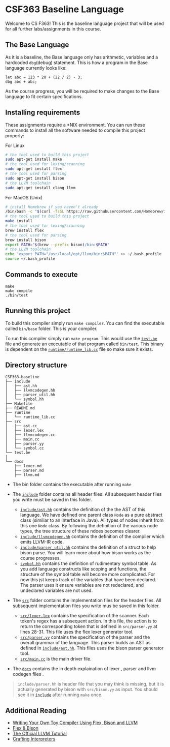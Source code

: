 # CSF363 Baseline Language

Welcome to CS F363! This is the baseline language project that will be used for all further labs/assignments  in this course.

## The Base Language

As it is a baseline, the Base language only has arithmetic, variables and a hardcoded `dbg`(debug) statement. This is how a program in the Base language currently looks like:

```
let abc = 123 * 20 + (22 / 2) - 3;
dbg abc + abc;
```

As the course progress, you will be required to make changes to the Base language to fit certain specifications.

## Installing requirements

These assignments require a *NIX environment. You can run these commands to install all the software needed to compile this project properly:

For Linux

```bash
# the tool used to build this project
sudo apt-get install make
# the tool used for lexing/scanning
sudo apt-get install flex
# the tool used for parsing
sudo apt-get install bison
# the LLVM toolchain
sudo apt-get install clang llvm
```
For MacOS (Unix)

```bash
# install Homebrew if you haven't already
/bin/bash -c "$(curl -fsSL https://raw.githubusercontent.com/Homebrew/install/HEAD/install.sh)"
# the tool used to build this project
make install
# the tool used for lexing/scanning
brew install flex
# the tool used for parsing
brew install bison
export PATH="$(brew --prefix bison)/bin:$PATH"
# the LLVM toolchain
echo 'export PATH="/usr/local/opt/llvm/bin:$PATH"' >> ~/.bash_profile
source ~/.bash_profile
```


## Commands to execute

``` 
make 
make compile
./bin/test
```
## Running this project

To build this compiler simply run `make compiler`. You can find the executable called `bin/base` folder. This is your compiler.

To run this compiler simply run `make program`. This would use the [`test.be`](test.be) file and generate an executable of that program called `bin/test`. This binary is dependent on the [`runtime/runtime_lib.cc`](runtime/runtime_lib.cc) file so make sure it exists.

## Directory structure

```
CSF363-baseline
├── include
│   ├── ast.hh
│   ├── llvmcodegen.hh
│   ├── parser_util.hh
│   └── symbol.hh
├── Makefile
├── README.md
├── runtime
│   └── runtime_lib.cc
├── src
│   ├── ast.cc
│   ├── lexer.lex
│   ├── llvmcodegen.cc
│   ├── main.cc
│   ├── parser.yy
│   └── symbol.cc
└── test.be
│  
└── docs
    ├── lexer.md
    ├── parser.md
    ├── llvm.md
```

- The bin folder contains the executable after running `make`
- The [`include`](include) folder contains all header files. All subsequent header files you write must be saved in this folder.
    - [`include/ast.hh`](include/ast.hh) contains the definition of the the AST of this language. We have defined one parent class `Node` as a pure abstract class (similiar to an interface in Java). All types of nodes inherit from this one `Node` class. By following the definition of the various node types, the tree structure of these ndoes becomes clearer.
    - [`include/llvmcodegen.hh`](include/llvmcodegen.hh) contains the definition of the compiler which emits LLVM-IR code.
    - [`include/parser_util.hh`](include/parser_util.hh) contains the definition of a struct to help bison parse. You will learn more about how bison works as the course progresses.
    - [`symbol.hh`](symbol.hh) contains the definition of rudimentary symbol table. As you add language constructs like scoping and functions, the structure of the symbol table will become more complicated. For now this jst keeps track of the variables that have been declared. The parser uses it ensure variables are not redeclared, and undeclared variables are not used.
- The [`src`](src) folder contains the implementation files for the header files. All subsequent implementation files you write mus be saved in this folder.
    - [`src/lexer.lex`](src/lexer.lex) contains the specification of the scanner. Each token's regex has a subsequent action. In this file, the action is to return the corresponding token that is defined in `src/parser.yy` at lines 28-31. This file uses the flex lexer generator tool.
    - [`src/parser.yy`](src/parser.yy) contains the specification of the parser and the overall grammar of the language. This parser builds an AST as defined in [`include/ast.hh`](include/ast.hh). This files uses the bison parser generator tool.
    - [`src/main.cc`](src/main.cc) is the main driver file.

- The [`docs`](docs) contains the in depth explaination of lexer , parser and llvm codegen files .  

> `include/parser.hh` is header file that you may think is missing, but it is actually generated by bison with `src/bison.yy` as input. You should see it in [`include`](include) after running `make` once.


## Additional Reading

- [Writing Your Own Toy Compiler Using Flex, Bison and LLVM](https://gnuu.org/2009/09/18/writing-your-own-toy-compiler/)
- [Flex & Bison](https://web.iitd.ac.in/~sumeet/flex__bison.pdf)
- [The Official LLVM Tutorial](https://llvm.org/docs/tutorial/index.html)
- [Crafting Interpreters](http://craftinginterpreters.com/contents.html)

